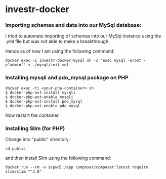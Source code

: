# investr-docker

### Importing schemas and data into our MySql database:

I tried to automate importing of schemas into our MySql instance using the .yml file but was not able to make a breakthrough.

Hence as of now I am using the following command:

`docker exec -i investr-docker-mysql sh -c 'exec mysql -uroot -p"admin"' < ./mysql/init.sql`

### Installing mysqli and pdo_mysql package on PHP
```
docker exec -ti <your-php-container> sh
$ docker-php-ext-install mysqli
$ docker-php-ext-enable mysqli
$ docker-php-ext-install pdo_mysql
$ docker-php-ext-enable pdo_mysql 
```
Now restart the container

### Installing Slim (for PHP)
Change into "public" directory: 

`cd public`

and then install Slim using the following command:

`docker run --rm -v $(pwd):/app composer/composer:latest require slim/slim "^3.0"`

